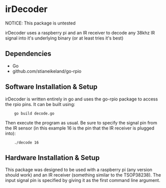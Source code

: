irDecoder
=======

NOTICE: This package is untested

irDecoder uses a raspberry pi and an IR receiver to decode any 38khz IR signal into it's underlying binary (or at least tries it's best)

Dependencies
------------
- Go
- github.com/stianeikeland/go-rpio

Software Installation & Setup
-----------------------------
irDecoder is written entirely in go and uses the go-rpio package to access the rpio pins. It can be built using:
        
        go build decode.go

Then execute the program as usual. Be sure to specify the signal pin from the IR sensor (in this example 16 is the pin that the IR receiver is plugged into):
        
        ./decode 16

Hardware Installation & Setup
-----------------------------
This package was designed to be used with a raspberry pi (any version should work) and an IR receiver (something similar to the TSOP38238). The input signal pin is specified by giving it as the first command line argument.
